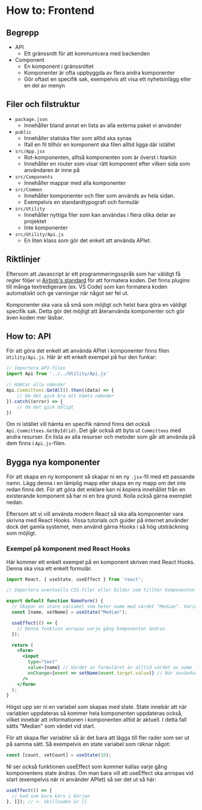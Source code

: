 # How to: Frontend

## Begrepp
* API
    * Ett gränssnitt för att kommunicera med backenden
* Component
    * En komponent i gränssnittet
    * Komponenter är ofta uppbyggda av flera andra komponenter
    * Gör oftast en specifik sak, exempelvis att visa ett nyhetsinlägg eller en del av menyn

## Filer och filstruktur
* `package.json`
    * Innehåller bland annat en lista av alla externa paket vi använder
* `public`
    * Innehåller statiska filer som alltid ska synas
    * Ifall en fil tillhör en komponent ska filen alltid ligga där istället
* `src/App.jsx`
    * Rot-komponenten, alltså komponenten som är överst i hiarkin
    * Innehåller en router som visar rätt komponent efter vilken sida som användaren är inne på
* `src/Components`
    * Innehåller mappar med alla komponenter
* `src/Common`
    * Innehåller komponenter och filer som används av hela sidan.
    * Exempelvis en standardtypografi och formulär
* `src/Utility`
    * Innehåller nyttiga filer som kan användas i flera olika delar av projektet
    * Inte komponenter
* `src/Utility/Api.js`
    * En liten klass som gör det enkelt att använda APIet.

## Riktlinjer
Eftersom att Javascript är ett programmeringsspråk som har väldigt få regler följer vi [Airbnb's standard](https://github.com/airbnb/javascript) för att formatera koden. Det finns plugins till många textredigerare (ex. VS Code) som kan formatera koden automatiskt och ge varningar när något ser fel ut.

Komponenter ska vara så små som möjligt och helst bara göra en väldigt specifik sak. Detta gör det möjligt att återanvända komponenter och gör även koden mer läsbar.

## How to: API
För att göra det enkelt att använda APIet i komponenter finns filen `Utility/Api.js`. Här är ett enkelt exempel på hur den funkar:
```jsx
// Importera API-filen
import Api from '../../Utility/Api.js'

// Hämtar alla nämnder
Api.Committees.GetAll().then((data) => {
    // Om det gick bra att hämta nämnder
}).catch((error) => {
    // Om det gick dåligt
})
```

Om ni istället vill hämta en specifik nämnd finns det också `Api.Committees.GetById(id)`. Det går också att byta ut `Committees` med andra resurser. En lista av alla resurser och metoder som går att använda på dem finns i `Api.js`-filen.

## Bygga nya komponenter
För att skapa en ny komponent så skapar ni en ny `.jsx`-fil med ett passande namn. Lägg denna i en lämplig mapp eller skapa en ny mapp om det inte redan finns det. För att göra det enklare kan ni kopiera innehållet från en existerande komponent så har ni en bra grund. Kolla också gärna exemplet nedan.

Eftersom att vi vill använda modern React så ska alla komponenter vara skrivna med React Hooks. Vissa tutorials och guider på internet använder dock det gamla systemet, men använd gärna Hooks i så hög utsträckning som möjligt.

### Exempel på komponent med React Hooks
Här kommer ett enkelt exempel på en komponent skriven med React Hooks. Denna ska visa ett enkelt formulär.
```jsx
import React, { useState, useEffect } from 'react';

// Importera eventuella CSS-filer eller bilder som tillhör komponenten här

export default function NameForm() {
  // Skapar en state variabel som heter name med värdet "Median". Variabeln går att ändras med funktionen setName()
  const [name, setName] = useState("Median");

  useEffect(() => {
    // Denna funktion anropas varje gång komponenten ändras
  });

  return (
    <form>
      <input
        type="text"
        value={name} // Värdet av formuläret är alltid värdet av name
        onChange={event => setName(event.target.value)} // När användaren ändrar i formuläret så ska name också uppdateras 
      />
    </form>
  );
}
```

Högst upp ser ni en variabel som skapas med state. State innebär att när variablen uppdateras så kommer hela komponenten uppdateras också, vilket innebär att informationen i komponenten alltid är aktuell. I detta fall sätts "Median" som värdet vid start.

För att skapa fler variabler så är det bara att lägga till fler rader som ser ut på samma sätt. Så exempelvis en state variabel som räknar något:
```jsx
const [count, setCount] = useState(10);
```

Ni ser också funktionen useEffect som kommer kallas varje gång komponentens state ändras. Om man bara vill att useEffect ska anropas vid start (exempelvis när ni använder APIet) så ser det ut så här:
```jsx
useEffect(() => {
  // kod som bara körs i början
}, []); // <- Skillnaden är []
```